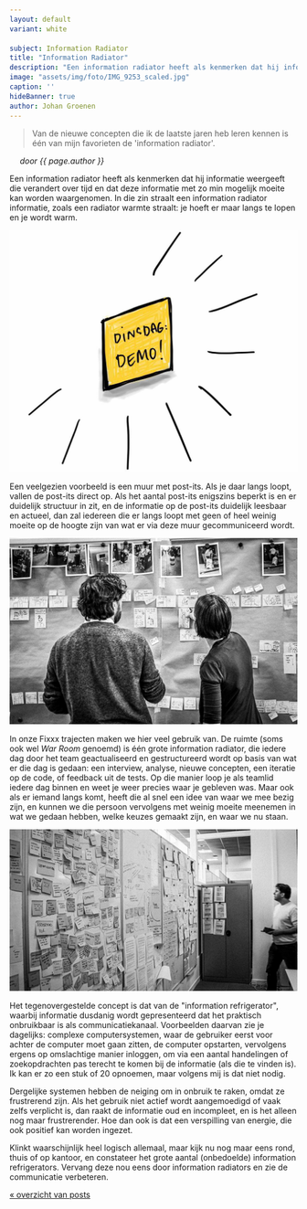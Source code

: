 ```yaml
---
layout: default
variant: white

subject: Information Radiator
title: "Information Radiator"
description: "Een information radiator heeft als kenmerken dat hij informatie weergeeft die verandert over tijd en dat deze informatie met zo min mogelijk moeite kan worden waargenomen."
image: "assets/img/foto/IMG_9253_scaled.jpg"
caption: ''
hideBanner: true
author: Johan Groenen
---
```


> Van de nieuwe concepten die ik de laatste jaren heb leren kennen is één van mijn favorieten de 'information radiator'.

*&emsp; door {{ page.author }}*

Een information radiator heeft als kenmerken dat hij informatie weergeeft die verandert over tijd en dat deze informatie met zo min mogelijk moeite kan worden waargenomen. In die zin straalt een information radiator informatie, zoals een radiator warmte straalt: je hoeft er maar langs te lopen en je wordt warm.

<div class="article-image"><img src="/assets/img/posts/Information-Radiator-Demo-dinsdag.jpg"></div>

Een veelgezien voorbeeld is een muur met post-its. Als je daar langs loopt, vallen de post-its direct op. Als het aantal post-its enigszins beperkt is en er duidelijk structuur in zit, en de informatie op de post-its duidelijk leesbaar en actueel, dan zal iedereen die er langs loopt met geen of heel weinig moeite op de hoogte zijn van wat er via deze muur gecommuniceerd wordt.

<div class="article-image"><img src="/assets/img/posts/Information-Radiator-Johan-en-Yvonne-in-War-Room.jpg"></div>

In onze Fixxx trajecten maken we hier veel gebruik van. De ruimte (soms ook wel _War Room_ genoemd) is één grote information radiator, die iedere dag door het team geactualiseerd en gestructureerd wordt op basis van wat er die dag is gedaan: een interview, analyse, nieuwe concepten, een iteratie op de code, of feedback uit de tests. Op die manier loop je als teamlid iedere dag binnen en weet je weer precies waar je gebleven was. Maar ook als er iemand langs komt, heeft die al snel een idee van waar we mee bezig zijn, en kunnen we die persoon vervolgens met weinig moeite meenemen in wat we gedaan hebben, welke keuzes gemaakt zijn, en waar we nu staan.

<div class="article-image"><img src="/assets/img/posts/Information-Radiator-War-Room-Wand-met-Stickies.jpg"></div>

Het tegenovergestelde concept is dat van de "information refrigerator", waarbij informatie dusdanig wordt gepresenteerd dat het praktisch onbruikbaar is als communicatiekanaal. Voorbeelden daarvan zie je dagelijks: complexe computersystemen, waar de gebruiker eerst voor achter de computer moet gaan zitten, de computer opstarten, vervolgens ergens op omslachtige manier inloggen, om via een aantal handelingen of zoekopdrachten pas terecht te komen bij de informatie (als die te vinden is). Ik kan er zo een stuk of 20 opnoemen, maar volgens mij is dat niet nodig.

Dergelijke systemen hebben de neiging om in onbruik te raken, omdat ze frustrerend zijn. Als het gebruik niet actief wordt aangemoedigd of vaak zelfs verplicht is, dan raakt de informatie oud en incompleet, en is het alleen nog maar frustrerender. Hoe dan ook is dat een verspilling van energie, die ook positief kan worden ingezet.

Klinkt waarschijnlijk heel logisch allemaal, maar kijk nu nog maar eens rond, thuis of op kantoor, en constateer het grote aantal (onbedoelde) information refrigerators. Vervang deze nou eens door information radiators en zie de communicatie verbeteren.

[« overzicht van posts](/posts/)
